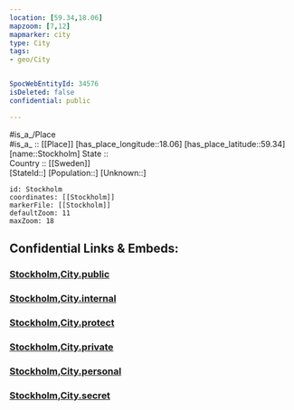 ```yaml
---
location: [59.34,18.06] 
mapzoom: [7,12] 
mapmarker: city 
type: City
tags:
- geo/City


SpocWebEntityId: 34576
isDeleted: false
confidential: public

---
```

#is_a_/Place  
#is_a_ :: [[Place]] 
[has_place_longitude::18.06] 
[has_place_latitude::59.34] 
[name::Stockholm] 
State ::  
Country :: [[Sweden]]  
[StateId::] 
[Population::] 
[Unknown::] 


```leaflet
id: Stockholm
coordinates: [[Stockholm]] 
markerFile: [[Stockholm]] 
defaultZoom: 11 
maxZoom: 18
```


## Confidential Links & Embeds: 

### [Stockholm,City.public](/_public/\Earth\Continent\Europe\Europe~North\Sweden\Provinces~Sweden\Stockholm,Province\counties~Stockholm\Stockholm,CountyStockholm,City.public.md) 

### [Stockholm,City.internal](/_internal/\Earth\Continent\Europe\Europe~North\Sweden\Provinces~Sweden\Stockholm,Province\counties~Stockholm\Stockholm,CountyStockholm,City.internal.md) 

### [Stockholm,City.protect](/_protect/\Earth\Continent\Europe\Europe~North\Sweden\Provinces~Sweden\Stockholm,Province\counties~Stockholm\Stockholm,CountyStockholm,City.protect.md) 

### [Stockholm,City.private](/_private/\Earth\Continent\Europe\Europe~North\Sweden\Provinces~Sweden\Stockholm,Province\counties~Stockholm\Stockholm,CountyStockholm,City.private.md) 

### [Stockholm,City.personal](/_personal/\Earth\Continent\Europe\Europe~North\Sweden\Provinces~Sweden\Stockholm,Province\counties~Stockholm\Stockholm,CountyStockholm,City.personal.md) 

### [Stockholm,City.secret](/_secret/\Earth\Continent\Europe\Europe~North\Sweden\Provinces~Sweden\Stockholm,Province\counties~Stockholm\Stockholm,CountyStockholm,City.secret.md)

